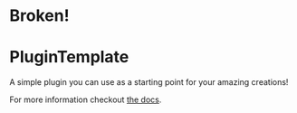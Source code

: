 # **Broken!**

# PluginTemplate

A simple plugin you can use as a starting point for your amazing creations!

For more information checkout [the docs](https://streamcontroller.github.io/docs/latest/).
